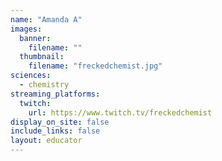 ```yaml
---
name: "Amanda A"
images:
  banner:
    filename: ""
  thumbnail:
    filename: "freckedchemist.jpg"
sciences:
  - chemistry
streaming_platforms:
  twitch:
    url: https://www.twitch.tv/freckedchemist
display_on_site: false
include_links: false
layout: educator
---
```

